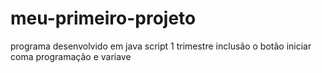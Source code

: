 # meu-primeiro-projeto
programa desenvolvido em java script 1 trimestre
inclusão o botão iniciar coma programação e variave